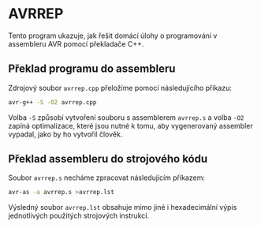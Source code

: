 # AVRREP

Tento program ukazuje, jak řešit domácí úlohy o programování v assembleru AVR pomocí překladače C++.

## Překlad programu do assembleru

Zdrojový soubor `avrrep.cpp` přeložíme pomocí následujícího příkazu:

```bash
avr-g++ -S -O2 avrrep.cpp
```

Volba `-S` způsobí vytvoření souboru s assemblerem `avrrep.s` a volba `-O2` zapíná optimalizace, které jsou nutné k tomu, aby vygenerovaný assembler vypadal, jako by ho vytvořil člověk.

## Překlad assembleru do strojového kódu

Soubor `avrrep.s` necháme zpracovat následujícím příkazem:

```bash
avr-as -a avrrep.s >avrrep.lst
```

Výsledný soubor `avrrep.lst` obsahuje mimo jiné i hexadecimální výpis jednotlivých použitých strojových instrukcí.